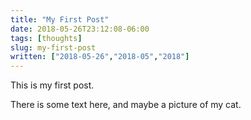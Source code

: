 ```yaml
---
title: "My First Post"
date: 2018-05-26T23:12:08-06:00
tags: [thoughts]
slug: my-first-post
written: ["2018-05-26","2018-05","2018"]
---
```


This is my first post.

There is some text here, and maybe a picture of my cat.
